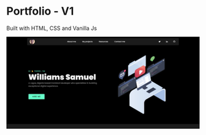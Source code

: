 # Portfolio - V1

Built with HTML, CSS and Vanilla Js

![portfolio site screenshot](./screenshot.png)
